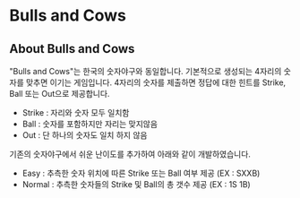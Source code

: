 # Bulls and Cows

## About Bulls and Cows
"Bulls and Cows"는 한국의 숫자야구와 동일합니다.
기본적으로 생성되는 4자리의 숫자를 맞추면 이기는 게임입니다.
4자리의 숫자를 제출하면 정답에 대한 힌트를 Strike, Ball 또는 Out으로 제공합니다.
- Strike : 자리와 숫자 모두 일치함
- Ball : 숫자를 포함하지만 자리는 맞지않음
- Out : 단 하나의 숫자도 일치 하지 않음

기존의 숫자야구에서 쉬운 난이도를 추가하여 아래와 같이 개발하였습니다.
- Easy : 추측한 숫자 위치에 따른 Strike 또는 Ball 여부 제공 (EX : SXXB)
- Normal : 추측한 숫자들의 Strike 및 Ball의 총 갯수 제공 (EX : 1S 1B)